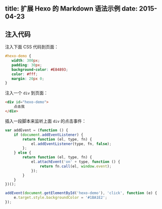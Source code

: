 title: 扩展 Hexo 的 Markdown 语法示例 
date: 2015-04-23
---

## 注入代码

注入下面 CSS 代码到页面：

````css
#hexo-demo {
   width: 300px;
   padding: 30px;
   background-color: #E84893;
   color: #fff;
   margin: 20px 0;
}
````

注入一个 `div` 到页面：

````html
<div id="hexo-demo">
    点击我
</div>
````

插入一段脚本来监听上面 `div` 的点击事件：

````js
var addEvent = (function () {
    if (document.addEventListener) {
        return function (el, type, fn) {
            el.addEventListener(type, fn, false);
        };
    } else {
        return function (el, type, fn) {
            el.attachEvent('on' + type, function () {
                return fn.call(el, window.event);
            });
        }
    }
})(); 

addEvent(document.getElementById('hexo-demo'), 'click', function (e) {
    e.target.style.backgroundColor = '#1BA1E2';
});
````
